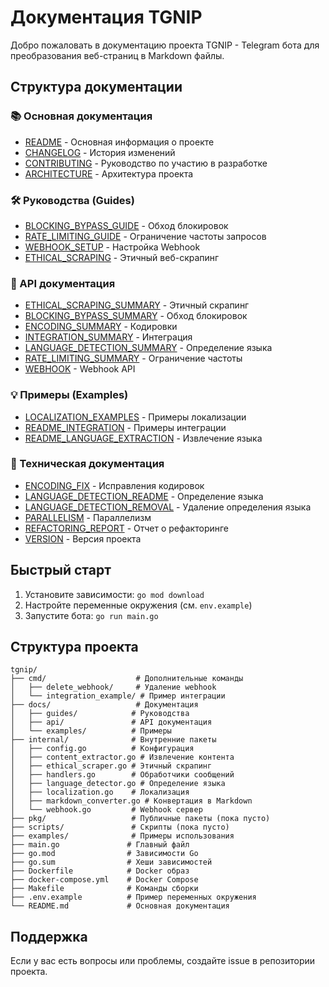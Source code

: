 # Документация TGNIP

Добро пожаловать в документацию проекта TGNIP - Telegram бота для преобразования веб-страниц в Markdown файлы.

## Структура документации

### 📚 Основная документация
- [README](../README.md) - Основная информация о проекте
- [CHANGELOG](CHANGELOG.md) - История изменений
- [CONTRIBUTING](CONTRIBUTING.md) - Руководство по участию в разработке
- [ARCHITECTURE](ARCHITECTURE.md) - Архитектура проекта

### 🛠️ Руководства (Guides)
- [BLOCKING_BYPASS_GUIDE](guides/BLOCKING_BYPASS_GUIDE.md) - Обход блокировок
- [RATE_LIMITING_GUIDE](guides/RATE_LIMITING_GUIDE.md) - Ограничение частоты запросов
- [WEBHOOK_SETUP](guides/WEBHOOK_SETUP.md) - Настройка Webhook
- [ETHICAL_SCRAPING](guides/ETHICAL_SCRAPING.md) - Этичный веб-скрапинг

### 📖 API документация
- [ETHICAL_SCRAPING_SUMMARY](api/ETHICAL_SCRAPING_SUMMARY.md) - Этичный скрапинг
- [BLOCKING_BYPASS_SUMMARY](api/BLOCKING_BYPASS_SUMMARY.md) - Обход блокировок
- [ENCODING_SUMMARY](api/ENCODING_SUMMARY.md) - Кодировки
- [INTEGRATION_SUMMARY](api/INTEGRATION_SUMMARY.md) - Интеграция
- [LANGUAGE_DETECTION_SUMMARY](api/LANGUAGE_DETECTION_SUMMARY.md) - Определение языка
- [RATE_LIMITING_SUMMARY](api/RATE_LIMITING_SUMMARY.md) - Ограничение частоты
- [WEBHOOK](api/WEBHOOK.md) - Webhook API

### 💡 Примеры (Examples)
- [LOCALIZATION_EXAMPLES](examples/LOCALIZATION_EXAMPLES.md) - Примеры локализации
- [README_INTEGRATION](examples/README_INTEGRATION.md) - Примеры интеграции
- [README_LANGUAGE_EXTRACTION](examples/README_LANGUAGE_EXTRACTION.md) - Извлечение языка

### 🔧 Техническая документация
- [ENCODING_FIX](ENCODING_FIX.md) - Исправления кодировок
- [LANGUAGE_DETECTION_README](LANGUAGE_DETECTION_README.md) - Определение языка
- [LANGUAGE_DETECTION_REMOVAL](LANGUAGE_DETECTION_REMOVAL.md) - Удаление определения языка
- [PARALLELISM](PARALLELISM.md) - Параллелизм
- [REFACTORING_REPORT](REFACTORING_REPORT.md) - Отчет о рефакторинге
- [VERSION](VERSION) - Версия проекта

## Быстрый старт

1. Установите зависимости: `go mod download`
2. Настройте переменные окружения (см. `env.example`)
3. Запустите бота: `go run main.go`

## Структура проекта

```
tgnip/
├── cmd/                    # Дополнительные команды
│   ├── delete_webhook/     # Удаление webhook
│   └── integration_example/ # Пример интеграции
├── docs/                   # Документация
│   ├── guides/            # Руководства
│   ├── api/               # API документация
│   └── examples/          # Примеры
├── internal/              # Внутренние пакеты
│   ├── config.go          # Конфигурация
│   ├── content_extractor.go # Извлечение контента
│   ├── ethical_scraper.go # Этичный скрапинг
│   ├── handlers.go        # Обработчики сообщений
│   ├── language_detector.go # Определение языка
│   ├── localization.go    # Локализация
│   ├── markdown_converter.go # Конвертация в Markdown
│   └── webhook.go         # Webhook сервер
├── pkg/                   # Публичные пакеты (пока пусто)
├── scripts/               # Скрипты (пока пусто)
├── examples/              # Примеры использования
├── main.go               # Главный файл
├── go.mod                # Зависимости Go
├── go.sum                # Хеши зависимостей
├── Dockerfile            # Docker образ
├── docker-compose.yml    # Docker Compose
├── Makefile              # Команды сборки
├── .env.example          # Пример переменных окружения
└── README.md             # Основная документация
```

## Поддержка

Если у вас есть вопросы или проблемы, создайте issue в репозитории проекта.
